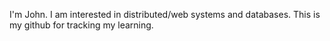 I'm John. I am interested in distributed/web systems and databases. This is my github for tracking my learning.

